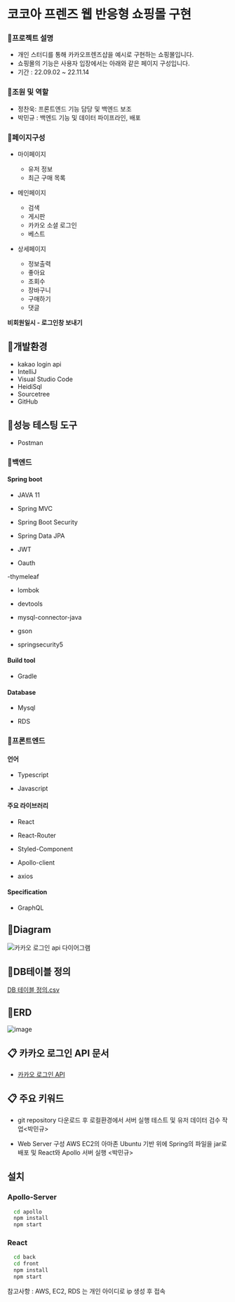 # 코코아 프렌즈 웹 반응형 쇼핑몰 구현

### 🔹프로젝트 설명

- 개인 스터디를 통해 카카오프렌즈샵을 예시로 구현하는 쇼핑몰입니다.
- 쇼핑몰의 기능은 사용자 입장에서는 아래와 같은 페이지 구성입니다.
- 기간 : 22.09.02 ~ 22.11.14

### 🔹조원 및 역할

- 정찬욱: 프론트엔드 기능 담당 및 백엔드 보조
- 박민규 : 백엔드 기능 및 데이터 파이프라인, 배포

### 🔹페이지구성

- 마이페이지

  - 유저 정보
  - 최근 구매 목록

- 메인페이지

  - 검색
  - 게시판
  - 카카오 소셜 로그인
  - 베스트

- 상세페이지
  - 정보출력
  - 좋아요
  - 조회수
  - 장바구니
  - 구매하기
  - 댓글

**비회원일시 - 로그인창 보내기**

## 🔹개발환경
- kakao login api
- IntelliJ
- Visual Studio Code
- HeidiSql
- Sourcetree
- GitHub

## 🔹성능 테스팅 도구

- Postman


### 🔹백엔드

#### Spring boot

- JAVA 11

- Spring MVC

- Spring Boot Security

- Spring Data JPA

- JWT

- Oauth

-thymeleaf

- lombok

- devtools

- mysql-connector-java

- gson

- springsecurity5

#### Build tool

- Gradle

#### Database

- Mysql

- RDS


### 🔹프론트엔드

#### 언어

- Typescript

- Javascript

#### 주요 라이브러리

- React

- React-Router

- Styled-Component

- Apollo-client

- axios

#### Specification

- GraphQL

## 🔹Diagram
![카카오 로그인 api 다이어그램](https://user-images.githubusercontent.com/81221555/200505646-60d22ea4-5d3a-431c-9f6e-c2351fe2d28e.jpg)

## 🔹DB테이블 정의
[DB 테이블 정의.csv](https://github.com/raw20/kokoafriends/files/9958887/DB.csv)



## 🔹ERD
![image](https://user-images.githubusercontent.com/81221555/200505038-4bdcbeb7-5471-4b28-be93-4ddef6bea822.png)


## 📋 카카오 로그인 API 문서
- [카카오 로그인 API](https://developers.kakao.com/docs/latest/ko/kakaologin/rest-api)

## 📋 주요 키워드

- git repository 다운로드 후 로컬환경에서 서버 실행 테스트 및 유저 데이터 검수 작업<박민규>

- Web Server 구성
AWS EC2의 아마존 Ubuntu 기반 위에 Spring의 파일을 jar로 배포 및 React와 Apollo 서버 실행 <박민규>

## 설치

### Apollo-Server
```sh
  cd apollo
  npm install
  npm start
```
### React
```sh
  cd back
  cd front
  npm install
  npm start
```
참고사항 : AWS, EC2, RDS 는 개인 아이디로 ip 생성 후 접속

